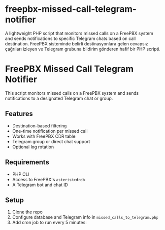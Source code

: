 # freepbx-missed-call-telegram-notifier

A lightweight PHP script that monitors missed calls on a FreePBX system and sends notifications to specific Telegram chats based on call destination. FreePBX sisteminde belirli destinasyonlara gelen cevapsız çağrıları izleyen ve Telegram grubuna bildirim gönderen hafif bir PHP scripti.

# FreePBX Missed Call Telegram Notifier

This script monitors missed calls on a FreePBX system and sends notifications to a designated Telegram chat or group.

## Features

- Destination-based filtering
- One-time notification per missed call
- Works with FreePBX CDR table
- Telegram group or direct chat support
- Optional log rotation

## Requirements

- PHP CLI
- Access to FreePBX's `asteriskcdrdb`
- A Telegram bot and chat ID

## Setup

1. Clone the repo
2. Configure database and Telegram info in `missed_calls_to_telegram.php`
3. Add cron job to run every 5 minutes:
